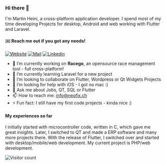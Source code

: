 ### Hi there 👋

I'm Martin Heini, a cross-platform application developer. I spend most of my time developing Projects for desktop, Android and web working with Flutter and Laravel. 

#### ✉️ Reach me out if you got any needs!

[![Website](https://img.shields.io/badge/Web-neofix.ch-blue?style=for-the-badge)](https://neofix.ch/it/softwareentwicklung/)
[![Mail](https://img.shields.io/badge/Mail-info@neofix.ch-red?style=for-the-badge)](mailto:info@neofix.ch)
[![Linkedin](https://img.shields.io/badge/LinkedIn-0077B5?style=for-the-badge&logo=linkedin&logoColor=white)](https://www.linkedin.com/in/martin-heini/)

- 🔭 I’m currently working on **Racego**, an opensource race management tool - full cross-platform!
- 🌱 I’m currently learning Laravel for a new project
- 👯 I’m looking to collaborate on Flutter, Wordpress or Qt Widgets Projects
- 🤔 I’m looking for help with iOS - I got no mac :)
- 💬 Ask me about Jobs, QT, SQL or Flutter
- 📫 How to reach me: info@neofix.ch
- ⚡ Fun fact: I still have my first code projects - kinda nice :)

#### My experiences so far

I initially started with microcontroller code, written in C, which gave me great insights. Later, I switched to QT and made a ERP software and many more projects there. With the release of Flutter, I switched over and started with desktop/mobile/web development. My current project is PHP/web development.

![Visitor count](https://shields-io-visitor-counter.herokuapp.com/badge?page=maheini.readme&color=blue)
